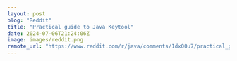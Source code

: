 ```yaml
---
layout: post
blog: "Reddit"
title: "Practical guide to Java Keytool"
date: 2024-07-06T21:24:06Z
image: images/reddit.png
remote_url: "https://www.reddit.com/r/java/comments/1dx00u7/practical_guide_to_java_keytool/"
---
```

